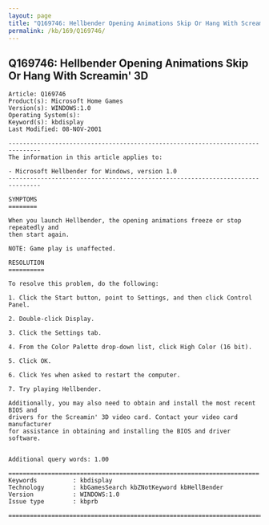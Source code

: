 ```yaml
---
layout: page
title: "Q169746: Hellbender Opening Animations Skip Or Hang With Screamin' 3D"
permalink: /kb/169/Q169746/
---
```


## Q169746: Hellbender Opening Animations Skip Or Hang With Screamin' 3D

	Article: Q169746
	Product(s): Microsoft Home Games
	Version(s): WINDOWS:1.0
	Operating System(s): 
	Keyword(s): kbdisplay
	Last Modified: 08-NOV-2001
	
	-------------------------------------------------------------------------------
	The information in this article applies to:
	
	- Microsoft Hellbender for Windows, version 1.0 
	-------------------------------------------------------------------------------
	
	SYMPTOMS
	========
	
	When you launch Hellbender, the opening animations freeze or stop repeatedly and
	then start again.
	
	NOTE: Game play is unaffected.
	
	RESOLUTION
	==========
	
	To resolve this problem, do the following:
	
	1. Click the Start button, point to Settings, and then click Control Panel.
	
	2. Double-click Display.
	
	3. Click the Settings tab.
	
	4. From the Color Palette drop-down list, click High Color (16 bit).
	
	5. Click OK.
	
	6. Click Yes when asked to restart the computer.
	
	7. Try playing Hellbender.
	
	Additionally, you may also need to obtain and install the most recent BIOS and
	drivers for the Screamin' 3D video card. Contact your video card manufacturer
	for assistance in obtaining and installing the BIOS and driver software.
	
	
	Additional query words: 1.00
	
	======================================================================
	Keywords          : kbdisplay 
	Technology        : kbGamesSearch kbZNotKeyword kbHellBender
	Version           : WINDOWS:1.0
	Issue type        : kbprb
	
	=============================================================================
	
